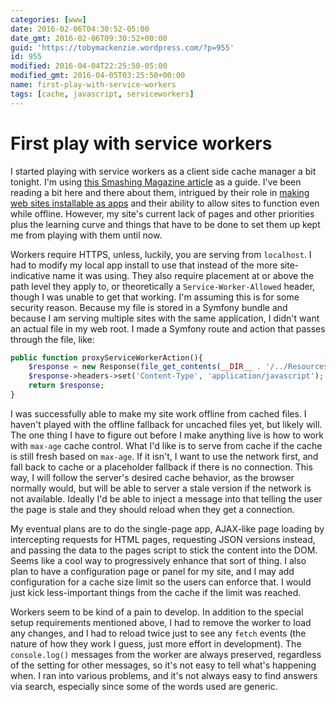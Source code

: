 ```yaml
---
categories: [www]
date: 2016-02-06T04:30:52-05:00
date_gmt: 2016-02-06T09:30:52+00:00
guid: 'https://tobymackenzie.wordpress.com/?p=955'
id: 955
modified: 2016-04-04T22:25:50-05:00
modified_gmt: 2016-04-05T03:25:50+00:00
name: first-play-with-service-workers
tags: [cache, javascript, serviceworkers]
---
```


First play with service workers
===============================

I started playing with service workers as a client side cache manager a bit tonight.  I'm using [this Smashing Magazine article](https://www.smashingmagazine.com/2016/02/making-a-service-worker/) as a guide.  I've been reading a bit here and there about them, intrigued by their role in [making web sites installable as apps](https://developers.google.com/web/updates/2015/03/increasing-engagement-with-app-install-banners-in-chrome-for-android?hl=en) and their ability to allow sites to function even while offline.  However, my site's current lack of pages and other priorities plus the learning curve and things that have to be done to set them up kept me from playing with them until now.

Workers require HTTPS, unless, luckily, you are serving from `localhost`.  I had to modify my local app install to use that instead of the more site-indicative name it was using.  They also require placement at or above the path level they apply to, or theoretically a `Service-Worker-Allowed` header, though I was unable to get that working.  I'm assuming this is for some security reason.  Because my file is stored in a Symfony bundle and because I am serving multiple sites with the same application, I didn't want an actual file in my web root.  I made a Symfony route and action that passes through the file, like:

<!--more-->

``` php
public function proxyServiceWorkerAction(){
	$response = new Response(file_get_contents(__DIR__ . '/../Resources/scripts/cache-worker.js'));
	$response->headers->set('Content-Type', 'application/javascript');
	return $response;
}
```

I was successfully able to make my site work offline from cached files.  I haven't played with the offline fallback for uncached files yet, but likely will.  The one thing I have to figure out before I make anything live is how to work with `max-age` cache control.  What I'd like is to serve from cache if the cache is still fresh based on `max-age`.  If it isn't, I want to use the network first, and fall back to cache or a placeholder fallback if there is no connection.  This way, I will follow the server's desired cache behavior, as the browser normally would, but will be able to server a stale version if the network is not available.  Ideally I'd be able to inject a message into that telling the user the page is stale and they should reload when they get a connection.

My eventual plans are to do the single-page app, AJAX-like page loading by intercepting requests for HTML pages, requesting JSON versions instead, and passing the data to the pages script to stick the content into the DOM.  Seems like a cool way to progressively enhance that sort of thing.  I also plan to have a configuration page or panel for my site, and I may add configuration for a cache size limit so the users can enforce that.  I would just kick less-important things from the cache if the limit was reached.

Workers seem to be kind of a pain to develop.  In addition to the special setup requirements mentioned above, I had to remove the worker to load any changes, and I had to reload twice just to see any `fetch` events (the nature of how they work I guess, just more effort in development).  The `console.log()` messages from the worker are always preserved, regardless of the setting for other messages, so it's not easy to tell what's happening when.  I ran into various problems, and it's not always easy to find answers via search, especially since some of the words used are generic.
